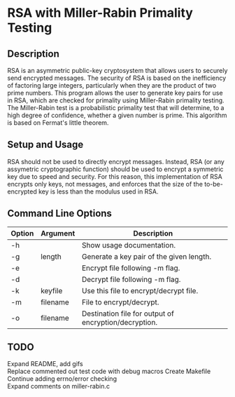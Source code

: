 # RSA with Miller-Rabin Primality Testing

## Description

RSA is an asymmetric public-key cryptosystem that allows users to securely send encrypted messages. The security of RSA is based on the inefficiency of factoring large integers, particularly when they are the product of two prime numbers. This program allows the user to generate key pairs for use in RSA, which are checked for primality using Miller-Rabin primality testing. The Miller-Rabin test is a probabilistic primality test that will determine, to a high degree of confidence, whether a given number is prime. This algorithm is based on Fermat's little theorem.

## Setup and Usage

RSA should not be used to directly encrypt messages. Instead, RSA (or any assymetric cryptographic function) should be used to encrypt a symmetric key due to speed and security. For this reason, this implementation of RSA encrypts
only keys, not messages, and enforces that the size of the to-be-encrypted key is less than the modulus used in RSA.

## Command Line Options

Option | Argument | Description
------ | -------- | -----------
-h     |          | Show usage documentation.
-g     | length   | Generate a key pair of the given length.
-e     |          | Encrypt file following -m flag.
-d     |          | Decrypt file following -m flag.
-k     | keyfile  | Use this file to encrypt/decrypt file.
-m     | filename | File to encrypt/decrypt.
-o     | filename | Destination file for output of encryption/decryption.

## TODO

Expand README, add gifs\
Replace commented out test code with debug macros
Create Makefile  
Continue adding errno/error checking  
Expand comments on miller-rabin.c   
    
